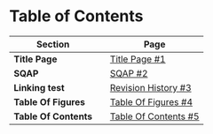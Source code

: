 # Table of Contents

| Section |  | Page |
| ----- | ----- | ----- |
| **Title Page** |  | [Title Page #1](sqapDraftOneTitlePage.md) |
| **SQAP** |  | [SQAP #2](SQAP.md) |
| **Linking test** |  | [Revision History #3](revisionHistory.md) |
| **Table Of Figures** |  | [Table Of Figures #4](tableOfFigures.md) |
| **Table Of Contents** |  | [Table Of Contents #5](tableOfContents.md) |
